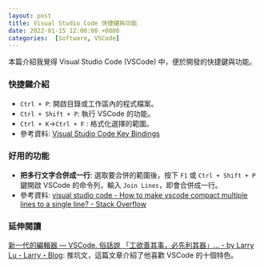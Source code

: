 ```yaml
---
layout: post
title: Visual Studio Code 快捷鍵與功能
date: 2022-01-15 12:00:00 +0800
categories:  [Software, VSCode]
--- 
```


本篇介紹我覺得 Visual Studio Code (VSCode) 中，便於開發的快捷鍵與功能。

### 快捷鍵介紹

- `Ctrl + P`: 開啟目錄或工作區內的程式檔案。
- `Ctrl + Shift + P`: 執行 VSCode 的功能。
- `Ctrl + K`->`Ctrl + F` : 格式化選擇的範圍。
- 參考資料: [Visual Studio Code Key Bindings](https://code.visualstudio.com/docs/getstarted/keybindings)

### 好用的功能

- **把多行文字合併成一行**: 選取要合併的範圍後，按下 `F1` 或 `Ctrl + Shift + P` 鍵開啟 VSCode 的命令列，輸入 `Join Lines`，即會合併成一行。
- 參考資料: [visual studio code - How to make vscode compact multiple lines to a single line? - Stack Overflow](https://stackoverflow.com/questions/45204617/how-to-make-vscode-compact-multiple-lines-to-a-single-line)

### 延伸閱讀

[新一代的編輯器 — VSCode. 俗話說 「工欲善其事，必先利其器」… - by Larry Lu - Larry・Blog](https://larrylu.blog/vscode-1b6f24e082ba): 推坑文，這篇文章介紹了他喜歡 VSCode 的十個特色。